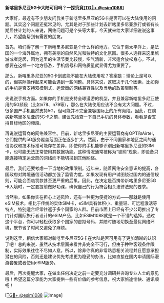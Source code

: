 **新喀里多尼亚5G卡大陆可用吗？一探究竟[[TG💪+ @esim1088](https://t.me/s/esim1088)]**

大家好，最近有不少朋友问我关于新喀里多尼亚的5G卡是否可以在大陆使用的问题。其实这个问题还挺常见的，尤其是对于那些计划去新喀里多尼亚旅行或者有长期居住计划的人来说，网络问题可是个头等大事。今天就来给大家详细说说这事儿，希望能帮到有需要的朋友。

首先，咱们得了解一下新喀里多尼亚是个什么样的地方。它位于南太平洋上，是法国的一个海外属地，拥有美丽的自然风光和独特的文化氛围。很多人选择来这里旅游或者定居，因为这里的生活节奏比较慢，空气清新，非常适合放松身心。不过，想要在这样一个地方畅游，手机信号和网络质量就显得尤为重要了。

那么，新喀里多尼亚的5G卡到底能不能在大陆使用呢？答案是：理论上是可以的，但实际操作起来可能会遇到一些问题。具体来说，这取决于几个因素，比如你的手机是否支持双模制式、运营商的网络兼容性以及当地的政策限制等。

先说说手机方面。如果你的手机是支持全球漫游的机型，并且兼容新喀里多尼亚使用的5G频段（比如n78、n79等），那么在大陆使用应该不会有太大问题。不过，很多国产手机虽然支持5G，但可能并不完全兼容国际上的所有频段。因此，在购买新喀里多尼亚的5G卡之前，建议先检查一下自己手机的具体参数，看看是否支持目标地区的频段。

再说说运营商的网络兼容性。目前，新喀里多尼亚的主要运营商有OPT和Airtel，它们提供的5G服务覆盖范围正在逐步扩大。然而，由于不同国家和地区之间的通信协议和技术标准可能存在差异，即使你的手机能够识别出新喀里多尼亚的SIM卡，也可能无法正常使用其数据功能。这种情况通常被称为“锁网”现象，即设备只能连接特定运营商的网络而不能切换到其他网络。

最后，我们还要考虑一下当地的政策限制。近年来，随着网络安全意识的提高，各国政府对跨境通信活动都加强了监管力度。如果发现有用户试图绕过国内的通信规则，可能会面临罚款甚至更严重的后果。因此，在决定是否携带新喀里多尼亚5G卡入境时，一定要提前做好功课，确保自己的行为符合相关法律法规的要求。

当然啦，如果你实在担心上述风险，还有一种更为便捷的方式——那就是使用eSIM技术。相比于传统的实体SIM卡，eSIM具有体积小、重量轻、可远程激活等特点，特别适合经常往返于多个国家的人群。目前市面上已经有不少公司推出了专门针对国际旅行者设计的eSIM产品，比如ESIM1088就是一个不错的选择。通过这个平台，你可以轻松获取多个国家的虚拟号码，并随时随地切换至最优网络环境，既节省了时间又避免了麻烦。

说到这里，相信大家都对新喀里多尼亚5G卡在大陆是否可用有了更加清晰的认识了吧！总的来说，虽然从技术层面来看并非完全不可行，但由于种种客观条件限制，实际效果往往不尽如人意。所以，除非你真的非常熟悉相关流程并且愿意承担潜在的风险，否则还是建议优先考虑更为稳妥的办法，比如直接在国内申请国际漫游套餐或者使用eSIM服务。

最后，再次提醒大家，在做出任何决定之前一定要充分调研并咨询专业人士的意见哦！希望这篇分享能为大家提供一些有价值的参考信息，祝大家旅途愉快、通讯顺畅！

[[TG💪+ @esim1088](https://t.me/s/esim1088) ![Image](https://i.postimg.cc/4NQfJmqS/Snipaste-2025-05-13-00-14-12.png)]